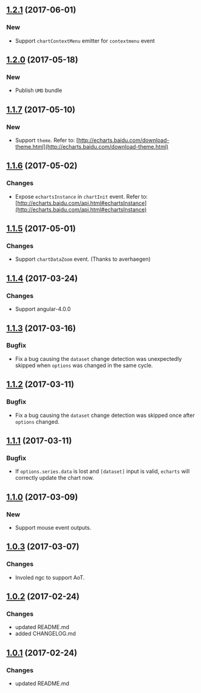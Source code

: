 <a name="1.2.1"></a>
## [1.2.1](https://github.com/xieziyu/ngx-echarts/compare/v1.2.0...v1.2.1) (2017-06-01)

### New
+ Support `chartContextMenu` emitter for `contextmenu` event

<a name="1.2.0"></a>
## [1.2.0](https://github.com/xieziyu/angular2-echarts/compare/v1.1.7...v1.2.0) (2017-05-18)

### New
+ Publish `UMD` bundle

<a name="1.1.7"></a>
## [1.1.7](https://github.com/xieziyu/angular2-echarts/compare/v1.1.6...v1.1.7) (2017-05-10)

### New
+ Support `theme`. Refer to: [http://echarts.baidu.com/download-theme.html](http://echarts.baidu.com/download-theme.html)

<a name="1.1.6"></a>
## [1.1.6](https://github.com/xieziyu/angular2-echarts/compare/v1.1.5...v1.1.6) (2017-05-02)

### Changes
+ Expose `echartsInstance` in `chartInit` event. Refer to: [http://echarts.baidu.com/api.html#echartsInstance](http://echarts.baidu.com/api.html#echartsInstance)

<a name="1.1.5"></a>
## [1.1.5](https://github.com/xieziyu/angular2-echarts/compare/v1.1.4...v1.1.5) (2017-05-01)

### Changes
+ Support `chartDataZoom` event. (Thanks to averhaegen)

<a name="1.1.4"></a>
## [1.1.4](https://github.com/xieziyu/angular2-echarts/compare/v1.1.3...v1.1.4) (2017-03-24)

### Changes
+ Support angular-4.0.0

<a name="1.1.3"></a>
## [1.1.3](https://github.com/xieziyu/angular2-echarts/compare/v1.1.2...v1.1.3) (2017-03-16)

### Bugfix
+ Fix a bug causing the `dataset` change detection was unexpectedly skipped when `options` was changed in the same cycle.

<a name="1.1.2"></a>
## [1.1.2](https://github.com/xieziyu/angular2-echarts/compare/v1.1.1...v1.1.2) (2017-03-11)

### Bugfix
+ Fix a bug causing the `dataset` change detection was skipped once after `options` changed.

<a name="1.1.1"></a>
## [1.1.1](https://github.com/xieziyu/angular2-echarts/compare/v1.1.0...v1.1.1) (2017-03-11)

### Bugfix
+ If `options.series.data` is lost and `[dataset]` input is valid, `echarts` will correctly update the chart now.

<a name="1.1.0"></a>
## [1.1.0](https://github.com/xieziyu/angular2-echarts/compare/v1.0.3...v1.1.0) (2017-03-09)

### New
+ Support mouse event outputs.

<a name="1.0.3"></a>
## [1.0.3](https://github.com/xieziyu/angular2-echarts/compare/v1.0.2...v1.0.3) (2017-03-07)

### Changes
+ Involed ngc to support AoT.

<a name="1.0.2"></a>
## [1.0.2](https://github.com/xieziyu/angular2-echarts/compare/v1.0.1...v1.0.2) (2017-02-24)

### Changes
+ updated README.md
+ added CHANGELOG.md

<a name="1.0.1"></a>
## [1.0.1](https://github.com/xieziyu/angular2-echarts/compare/v1.0.0...v1.0.1) (2017-02-24)

### Changes
+ updated README.md